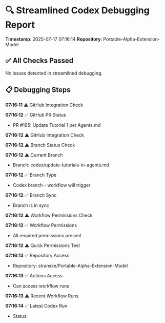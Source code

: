 # 🔍 Streamlined Codex Debugging Report

**Timestamp**: 2025-07-17 07:16:14
**Repository**: Portable-Alpha-Extension-Model

## ✅ All Checks Passed
No issues detected in streamlined debugging.

## 📋 Debugging Steps
**07:16:11** ⚠️ GitHub Integration Check

**07:16:12** ✅ GitHub PR Status
  - PR #195: Update Tutorial 1 per Agents.md

**07:16:12** ⚠️ GitHub Integration Check

**07:16:12** ⚠️ Branch Status Check

**07:16:12** ⚠️ Current Branch
  - Branch: codex/update-tutorials-in-agents.md

**07:16:12** ✅ Branch Type
  - Codex branch - workflow will trigger

**07:16:12** ✅ Branch Sync
  - Branch is in sync

**07:16:12** ⚠️ Workflow Permissions Check

**07:16:12** ✅ Workflow Permissions
  - All required permissions present

**07:16:12** ⚠️ Quick Permissions Test

**07:16:13** ✅ Repository Access
  - Repository: stranske/Portable-Alpha-Extension-Model

**07:16:13** ✅ Actions Access
  - Can access workflow runs

**07:16:13** ⚠️ Recent Workflow Runs

**07:16:14** ✅ Latest Codex Run
  - Status: 
